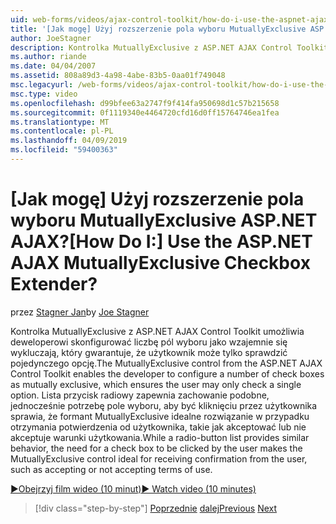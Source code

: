 ```yaml
---
uid: web-forms/videos/ajax-control-toolkit/how-do-i-use-the-aspnet-ajax-mutuallyexclusive-checkbox-extender
title: '[Jak mogę] Użyj rozszerzenie pola wyboru MutuallyExclusive ASP.NET AJAX? | Microsoft Docs'
author: JoeStagner
description: Kontrolka MutuallyExclusive z ASP.NET AJAX Control Toolkit umożliwia dla deweloperów skonfigurować liczbę pól wyboru jako wzajemnie się wykluczających, które e...
ms.author: riande
ms.date: 04/04/2007
ms.assetid: 808a89d3-4a98-4abe-83b5-0aa01f749048
msc.legacyurl: /web-forms/videos/ajax-control-toolkit/how-do-i-use-the-aspnet-ajax-mutuallyexclusive-checkbox-extender
msc.type: video
ms.openlocfilehash: d99bfee63a2747f9f414fa950698d1c57b215658
ms.sourcegitcommit: 0f1119340e4464720cfd16d0ff15764746ea1fea
ms.translationtype: MT
ms.contentlocale: pl-PL
ms.lasthandoff: 04/09/2019
ms.locfileid: "59400363"
---
```

# <a name="how-do-i-use-the-aspnet-ajax-mutuallyexclusive-checkbox-extender"></a><span data-ttu-id="eacdc-104">[Jak mogę] Użyj rozszerzenie pola wyboru MutuallyExclusive ASP.NET AJAX?</span><span class="sxs-lookup"><span data-stu-id="eacdc-104">[How Do I:] Use the ASP.NET AJAX MutuallyExclusive Checkbox Extender?</span></span>

<span data-ttu-id="eacdc-105">przez [Stagner Jan](https://github.com/JoeStagner)</span><span class="sxs-lookup"><span data-stu-id="eacdc-105">by [Joe Stagner](https://github.com/JoeStagner)</span></span>

<span data-ttu-id="eacdc-106">Kontrolka MutuallyExclusive z ASP.NET AJAX Control Toolkit umożliwia deweloperowi skonfigurować liczbę pól wyboru jako wzajemnie się wykluczają, który gwarantuje, że użytkownik może tylko sprawdzić pojedynczego opcję.</span><span class="sxs-lookup"><span data-stu-id="eacdc-106">The MutuallyExclusive control from the ASP.NET AJAX Control Toolkit enables the developer to configure a number of check boxes as mutually exclusive, which ensures the user may only check a single option.</span></span> <span data-ttu-id="eacdc-107">Lista przycisk radiowy zapewnia zachowanie podobne, jednocześnie potrzebę pole wyboru, aby być kliknięciu przez użytkownika sprawia, że formant MutuallyExclusive idealne rozwiązanie w przypadku otrzymania potwierdzenia od użytkownika, takie jak akceptować lub nie akceptuje warunki użytkowania.</span><span class="sxs-lookup"><span data-stu-id="eacdc-107">While a radio-button list provides similar behavior, the need for a check box to be clicked by the user makes the MutuallyExclusive control ideal for receiving confirmation from the user, such as accepting or not accepting terms of use.</span></span>

[<span data-ttu-id="eacdc-108">&#9654;Obejrzyj film wideo (10 minut)</span><span class="sxs-lookup"><span data-stu-id="eacdc-108">&#9654; Watch video (10 minutes)</span></span>](https://channel9.msdn.com/Blogs/ASP-NET-Site-Videos/how-do-i-use-the-aspnet-ajax-mutuallyexclusive-checkbox-extender)

> [!div class="step-by-step"]
> <span data-ttu-id="eacdc-109">[Poprzednie](how-do-i-use-the-aspnet-ajax-maskededit-controls.md)
> [dalej](how-do-i-use-the-aspnet-ajax-nobot-control.md)</span><span class="sxs-lookup"><span data-stu-id="eacdc-109">[Previous](how-do-i-use-the-aspnet-ajax-maskededit-controls.md)
[Next](how-do-i-use-the-aspnet-ajax-nobot-control.md)</span></span>
